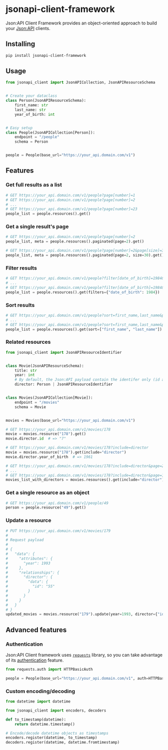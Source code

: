 # jsonapi-client-framework

Json:API Client Framework provides an object-oriented approach to build your [Json:API](https://jsonapi.org/) clients.

## Installing

```sh
pip install jsonapi-client-framework
```

## Usage

```python
from jsonapi_client import JsonAPICollection, JsonAPIResourceSchema


# Create your dataclass
class Person(JsonAPIResourceSchema):
    first_name: str
    last_name: str
    year_of_birth: int


# Easy setup
class People(JsonAPICollection[Person]):
    endpoint = "/people"
    schema = Person


people = People(base_url="https://your_api.domain.com/v1")
```

## Features

### Get full results as a list

```python
# GET https://your_api.domain.com/v1/people?page[number]=1
# GET https://your_api.domain.com/v1/people?page[number]=2
# ...
# GET https://your_api.domain.com/v1/people?page[number]=23
people_list = people.resources().get()
```

### Get a single result's page

```python
# GET https://your_api.domain.com/v1/people?page[number]=2
people_list, meta = people.resources().paginated(page=2).get()

# GET https://your_api.domain.com/v1/people?page[number]=2&page[size]=30
people_list, meta = people.resources().paginated(page=2, size=30).get()
```

### Filter results

```python
# GET https://your_api.domain.com/v1/people?filter[date_of_birth]=1984&page=1
# ...
# GET https://your_api.domain.com/v1/people?filter[date_of_birth]=1984&page=4
people_list = people.resources().get(filters={"date_of_birth": 1984})
```

### Sort results

```python
# GET https://your_api.domain.com/v1/people?sort=first_name,last_name&page=1
# ...
# GET https://your_api.domain.com/v1/people?sort=first_name,last_name&page=23
people_list = people.resources().get(sort=["first_name", "last_name"])
```

### Related resources

```python
from jsonapi_client import JsonAPIResourceIdentifier


class Movie(JsonAPIResourceSchema):
    title: str
    year: int
    # By default, the Json:API payload contain the identifer only (id and type)
    director: Person | JsonAPIResourceIdentifier


class Movies(JsonAPICollection[Movie]):
    endpoint = "/movies"
    schema = Movie


movies = Movies(base_url="https://your_api.domain.com/v1")

# GET https://your_api.domain.com/v1/movies/178
movie = movies.resource("178").get()
movie.director.id  # => "7"

# GET https://your_api.domain.com/v1/movies/178?include=director
movie = movies.resource("178").get(include="director")
movie.director.year_of_birth  # => 1961

# GET https://your_api.domain.com/v1/movies/178?include=director&page=2
# ...
# GET https://your_api.domain.com/v1/movies/178?include=director&page=117
movies_list_with_directors = movies.resources().get(include="director")
```

### Get a single resource as an object

```python
# GET https://your_api.domain.com/v1/people/49
person = people.resource("49").get()
```

### Update a resource

```python
# PUT https://your_api.domain.com/v1/movies/179
#
# Request payload
#
# {
#   "data": {
#     "attributes": {
#       "year": 1993
#     },
#     "relationships": {
#       "director": {
#         "data": {
#           "id": "55"
#         }
#       }
#     }
#   }
# }
updated_movies = movies.resource("179").update(year=1993, director={"id": "55"})
```

## Advanced features

### Authentication

Json:API Client framework uses [`requests`](https://requests.readthedocs.io/en/latest/) library, so you can take advantage of
its [authentication](https://docs.python-requests.org/en/latest/user/authentication/) feature.

```python
from requests.auth import HTTPBasicAuth

people = People(base_url="https://your_api.domain.com/v1", auth=HTTPBasicAuth('user', 'pass'))
```

### Custom encoding/decoding

```python
from datetime import datetime

from jsonapi_client import encoders, decoders

def to_timestamp(datetime):
    return datetime.timestamp()

# Encode/decode datetime objects as timestamps
encoders.register(datetime, to_timestamp)
decoders.register(datetime, datetime.fromtimestamp)
```
